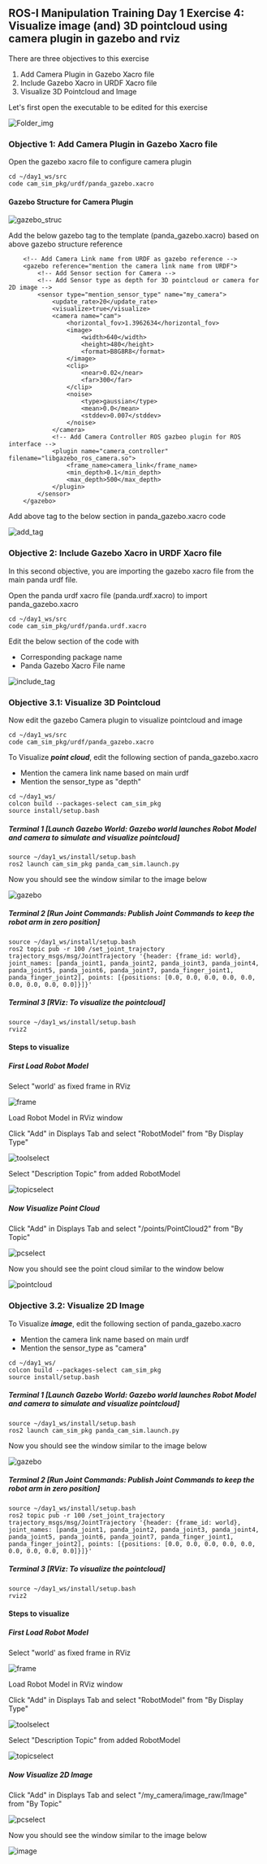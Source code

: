 ## ROS-I Manipulation Training Day 1 Exercise 4: Visualize image (and) 3D pointcloud using camera plugin in gazebo and rviz

There are three objectives to this exercise

1) Add Camera Plugin in Gazebo Xacro file
2) Include Gazebo Xacro in URDF Xacro file
3) Visualize 3D Pointcloud and Image


Let's first open the executable to be edited for this exercise

![Folder_img](https://github.com/shalman-khan/ros2_training_manipulation_2023/blob/day1/students_copy/misc_files/cam_sim_structure.png)


### Objective 1: Add Camera Plugin in Gazebo Xacro file

Open the gazebo xacro file to configure camera plugin

```
cd ~/day1_ws/src
code cam_sim_pkg/urdf/panda_gazebo.xacro
```
#### Gazebo Structure for Camera Plugin

![gazebo_struc](https://github.com/shalman-khan/ros2_training_manipulation_2023/blob/day1/students_copy/misc_files/cam_sim_urdf_xacro.png)


Add the below gazebo tag to the template (panda_gazebo.xacro) based on above gazebo structure reference

```
    <!-- Add Camera Link name from URDF as gazebo reference -->
    <gazebo reference="mention the camera link name from URDF">
        <!-- Add Sensor section for Camera -->
        <!-- Add Sensor type as depth for 3D pointcloud or camera for 2D image -->
        <sensor type="mention_sensor_type" name="my_camera">
            <update_rate>20</update_rate>
            <visualize>true</visualize>
            <camera name="cam">
                <horizontal_fov>1.3962634</horizontal_fov>
                <image>
                    <width>640</width>
                    <height>480</height>
                    <format>B8G8R8</format>
                </image>
                <clip>
                    <near>0.02</near>
                    <far>300</far>
                </clip>
                <noise>
                    <type>gaussian</type>
                    <mean>0.0</mean>
                    <stddev>0.007</stddev>
                </noise>
            </camera>
            <!-- Add Camera Controller ROS gazbeo plugin for ROS interface -->
            <plugin name="camera_controller" filename="libgazebo_ros_camera.so">
                <frame_name>camera_link</frame_name>
                <min_depth>0.1</min_depth>
                <max_depth>500</max_depth>
            </plugin>
        </sensor>
    </gazebo>
```

Add above tag to the below section in panda_gazebo.xacro code


![add_tag](https://github.com/shalman-khan/ros2_training_manipulation_2023/blob/day1/students_copy/misc_files/gazebo_add_tag.png)


### Objective 2: Include Gazebo Xacro in URDF Xacro file

In this second objective, you are importing the gazebo xacro file from the main panda urdf file. 

Open the panda urdf xacro file (panda.urdf.xacro) to import panda_gazebo.xacro

```
cd ~/day1_ws/src
code cam_sim_pkg/urdf/panda.urdf.xacro
```

Edit the below section of the code with
  * Corresponding package name
  * Panda Gazebo Xacro File name


![include_tag](https://github.com/shalman-khan/ros2_training_manipulation_2023/blob/day1/students_copy/misc_files/camera_link_include_gazebo_xacro.png)


### Objective 3.1: Visualize 3D Pointcloud

Now edit the gazebo Camera plugin to visualize pointcloud and image

```
cd ~/day1_ws/src
code cam_sim_pkg/urdf/panda_gazebo.xacro
```

To Visualize ***point cloud***, edit the following section of panda_gazebo.xacro
  * Mention the camera link name based on main urdf
  * Mention the sensor_type as "depth"

```
cd ~/day1_ws/
colcon build --packages-select cam_sim_pkg
source install/setup.bash
```


##### Terminal 1 [Launch Gazebo World: Gazebo world launches Robot Model and camera to simulate and visualize  pointcloud] 

```
source ~/day1_ws/install/setup.bash
ros2 launch cam_sim_pkg panda_cam_sim.launch.py
```

Now you should see the window similar to the image below

![gazebo](https://github.com/shalman-khan/ros2_training_manipulation_2023/blob/day1/students_copy/misc_files/gazebo_depth.png)


##### Terminal 2 [Run Joint Commands: Publish Joint Commands to keep the robot arm in zero position] 

```
source ~/day1_ws/install/setup.bash
ros2 topic pub -r 100 /set_joint_trajectory trajectory_msgs/msg/JointTrajectory '{header: {frame_id: world}, joint_names: [panda_joint1, panda_joint2, panda_joint3, panda_joint4, panda_joint5, panda_joint6, panda_joint7, panda_finger_joint1, panda_finger_joint2], points: [{positions: [0.0, 0.0, 0.0, 0.0, 0.0, 0.0, 0.0, 0.0, 0.0]}]}'
```

##### Terminal 3 [RViz: To visualize the pointcloud] 

```
source ~/day1_ws/install/setup.bash
rviz2
```

#### Steps to visualize

##### First Load Robot Model

Select "world' as fixed frame in RViz

![frame](https://github.com/shalman-khan/ros2_training_manipulation_2023/blob/day1/students_copy/misc_files/world_frame_selection.png)

Load Robot Model in RViz window

Click "Add" in Displays Tab and select "RobotModel" from "By Display Type"

![toolselect](https://github.com/shalman-khan/ros2_training_manipulation_2023/blob/day1/students_copy/misc_files/robotmodel_tool_selection.png)

Select "Description Topic" from added RobotModel

![topicselect](https://github.com/shalman-khan/ros2_training_manipulation_2023/blob/day1/students_copy/misc_files/robot_desc_topic_selection.png)


##### Now Visualize Point Cloud

Click "Add" in Displays Tab and select "/points/PointCloud2" from "By Topic"

![pcselect](https://github.com/shalman-khan/ros2_training_manipulation_2023/blob/day1/students_copy/misc_files/pointcloud_selection.png)

Now you should see the point cloud similar to the window below

![pointcloud](https://github.com/shalman-khan/ros2_training_manipulation_2023/blob/day1/students_copy/misc_files/pointcloud_image.png)



### Objective 3.2: Visualize 2D Image


To Visualize ***image***, edit the following section of panda_gazebo.xacro
  * Mention the camera link name based on main urdf
  * Mention the sensor_type as "camera"

```
cd ~/day1_ws/
colcon build --packages-select cam_sim_pkg
source install/setup.bash
```


##### Terminal 1 [Launch Gazebo World: Gazebo world launches Robot Model and camera to simulate and visualize  pointcloud] 

```
source ~/day1_ws/install/setup.bash
ros2 launch cam_sim_pkg panda_cam_sim.launch.py
```

Now you should see the window similar to the image below

![gazebo](https://github.com/shalman-khan/ros2_training_manipulation_2023/blob/day1/students_copy/misc_files/gazebo_camera.png)


##### Terminal 2 [Run Joint Commands: Publish Joint Commands to keep the robot arm in zero position] 

```
source ~/day1_ws/install/setup.bash
ros2 topic pub -r 100 /set_joint_trajectory trajectory_msgs/msg/JointTrajectory '{header: {frame_id: world}, joint_names: [panda_joint1, panda_joint2, panda_joint3, panda_joint4, panda_joint5, panda_joint6, panda_joint7, panda_finger_joint1, panda_finger_joint2], points: [{positions: [0.0, 0.0, 0.0, 0.0, 0.0, 0.0, 0.0, 0.0, 0.0]}]}'
```

##### Terminal 3 [RViz: To visualize the pointcloud] 

```
source ~/day1_ws/install/setup.bash
rviz2
```

#### Steps to visualize

##### First Load Robot Model

Select "world' as fixed frame in RViz

![frame](https://github.com/shalman-khan/ros2_training_manipulation_2023/blob/day1/students_copy/misc_files/world_frame_selection.png)

Load Robot Model in RViz window

Click "Add" in Displays Tab and select "RobotModel" from "By Display Type"

![toolselect](https://github.com/shalman-khan/ros2_training_manipulation_2023/blob/day1/students_copy/misc_files/robotmodel_tool_selection.png)

Select "Description Topic" from added RobotModel

![topicselect](https://github.com/shalman-khan/ros2_training_manipulation_2023/blob/day1/students_copy/misc_files/robot_desc_topic_selection.png)


##### Now Visualize 2D Image

Click "Add" in Displays Tab and select "/my_camera/image_raw/Image" from "By Topic"

![pcselect](https://github.com/shalman-khan/ros2_training_manipulation_2023/blob/day1/students_copy/misc_files/image_selection.png)

Now you should see the window similar to the image below

![image](https://github.com/shalman-khan/ros2_training_manipulation_2023/blob/day1/students_copy/misc_files/2d_image_rviz.png)






